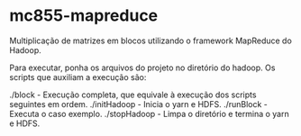 mc855-mapreduce
===============

Multiplicação de matrizes em blocos utilizando o framework MapReduce do Hadoop.

Para executar, ponha os arquivos do projeto no diretório do hadoop.
Os scripts que auxiliam a execução são:

./block - Execução completa, que equivale à execução dos scripts seguintes em ordem.
./initHadoop - Inicia o yarn e HDFS.
./runBlock - Executa o caso exemplo.
./stopHadoop - Limpa o diretório e termina o yarn e HDFS.
